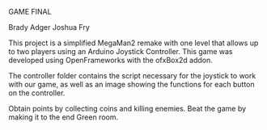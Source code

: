 GAME FINAL

Brady Adger
Joshua Fry

This project is a simplified MegaMan2 remake with one level that allows up to two players using an Arduino Joystick Controller. This game was developed using OpenFrameworks with the ofxBox2d addon. 

The controller folder contains the script necessary for the joystick to work with our game, as well as an image showing the functions for each button on the controller.

Obtain points by collecting coins and killing enemies. Beat the game by making it to the end Green room.

